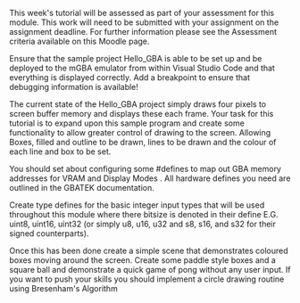 This week's tutorial will be assessed as part of your assessment for this module. This work will need to be submitted with your assignment on the assignment deadline. For further information please see the Assessment criteria available on this Moodle page.

Ensure that the sample project Hello_GBA is able to be set up and be deployed to the mGBA emulator from within Visual Studio Code and that everything is displayed correctly. Add a breakpoint to ensure that debugging information is available!

The current state of the Hello_GBA project simply draws four pixels to screen buffer memory and displays these each frame. Your task for this tutorial is to expand upon this sample program and create some functionality to allow  greater control of drawing to the screen. Allowing Boxes, filled and outline to be drawn, lines to be drawn and the colour of each line and box to be set.

You should set about configuring some #defines to map out GBA memory addresses for VRAM and Display Modes . All hardware defines you need are outlined in the GBATEK documentation.

Create type defines for the basic integer input types that will be used throughout this module where there bitsize is denoted in their define E.G. uint8, uint16, uint32 (or simply u8, u16, u32 and s8, s16, and s32 for their signed counterparts).

Once this has been done create a simple scene that demonstrates coloured boxes moving around the screen. Create some paddle style boxes and a square ball and demonstrate a quick game of pong without any user input. If you want to push your skills you should implement a circle drawing routine using Bresenham's Algorithm